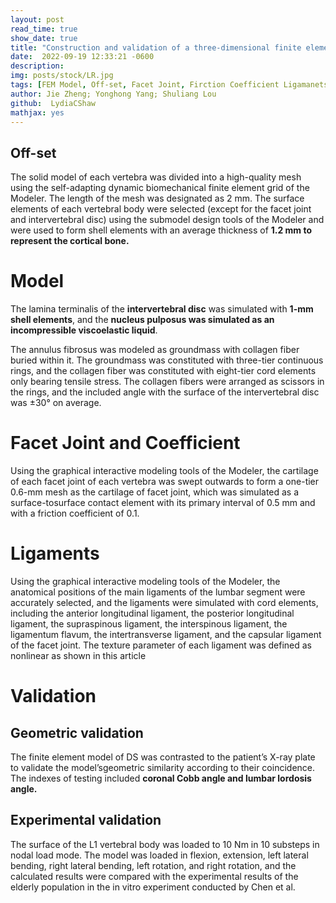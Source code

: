 ```yaml
---
layout: post
read_time: true
show_date: true
title: "Construction and validation of a three-dimensional finite element model of degenerative scoliosis"
date:  2022-09-19 12:33:21 -0600
description:  
img: posts/stock/LR.jpg
tags: [FEM Model, Off-set, Facet Joint, Firction Coefficient Ligamanets, Validation, Mechanical Peoperties in silico]
author: Jie Zheng; Yonghong Yang; Shuliang Lou
github:  LydiaCShaw
mathjax: yes
---
```

## **Off-set**

The solid model of each vertebra was divided into a high-quality mesh using the self-adapting dynamic biomechanical finite element grid of the Modeler. The length of the mesh was designated as 2 mm. The surface elements of each vertebral body were selected (except for the facet joint and intervertebral disc) using the submodel design tools of the Modeler and were used to form shell elements with an average thickness of **1.2 mm to represent the cortical bone.**

# Model

The lamina terminalis of the **intervertebral disc** was simulated with **1-mm shell elements**, and the **nucleus pulposus was simulated as an incompressible viscoelastic liquid**. 

The annulus fibrosus was modeled as groundmass with collagen fiber buried within it. The groundmass was constituted with three-tier continuous rings, and the collagen fiber was constituted with eight-tier cord elements only bearing tensile stress. The collagen fibers were arranged as scissors in the rings, and the included angle with the surface of the intervertebral disc was ±30° on average.

# Facet Joint and Coefficient

Using the graphical interactive modeling tools of the Modeler, the cartilage of each facet joint of each vertebra was swept outwards to form a one-tier 0.6-mm mesh as the cartilage of facet joint, which was simulated as a surface-tosurface contact element with its primary interval of 0.5 mm and with a friction coefficient of 0.1.

# Ligaments

Using the graphical interactive modeling tools of the Modeler, the anatomical positions of the main ligaments of the lumbar segment were accurately selected, and the ligaments were simulated with cord elements, including the anterior longitudinal ligament, the posterior longitudinal ligament, the supraspinous ligament, the interspinous ligament, the ligamentum flavum, the intertransverse ligament, and the capsular ligament of the facet joint. The texture parameter of each ligament was defined as nonlinear as shown in this article

# Validation

## Geometric validation

The finite element model of DS was contrasted to the patient’s X-ray plate to validate the model’sgeometric similarity according to their coincidence. The indexes of testing included **coronal Cobb angle and lumbar lordosis angle.**

## Experimental validation

The surface of the L1 vertebral body was loaded to 10 Nm in 10 substeps in nodal load mode. The model was loaded in flexion, extension, left lateral bending, right lateral bending, left rotation, and right rotation, and the calculated results were compared with the experimental results of the elderly population in the in vitro experiment conducted by Chen et al.